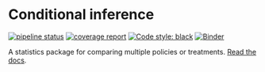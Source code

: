 # Conditional inference

[![pipeline status](https://gitlab.com/dsbowen/ordered-inference/badges/master/pipeline.svg)](https://gitlab.com/dsbowen/ordered-inference/-/commits/master)
[![coverage report](https://gitlab.com/dsbowen/ordered-inference/badges/master/coverage.svg)](https://gitlab.com/dsbowen/ordered-inference/-/commits/master)
[![Code style: black](https://img.shields.io/badge/code%20style-black-000000.svg)](https://github.com/psf/black)
[![Binder](https://mybinder.org/badge_logo.svg)](https://mybinder.org/v2/gl/dsbowen%2Fordered-inference/HEAD?urlpath=lab)

A statistics package for comparing multiple policies or treatments. [Read the docs](https://dsbowen.gitlab.io/ordered-inference/).
